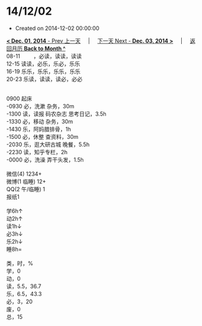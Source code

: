 # 14/12/02

- Created on 2014-12-02 00:00:00

[**< Dec. 01, 2014** - Prev 上一天](/lifelogs/2014/12/d01.md) &nbsp; &nbsp; | &nbsp; &nbsp; [下一天 Next - **Dec. 03, 2014 >**](/lifelogs/2014/12/d03.md) &nbsp; &nbsp; |  &nbsp; &nbsp; [返回月历 **Back to Month ^**](/lifelogs/2014/12/index.md)
<br/>08-11         ，必读，读读，读读<br/>12-15 读读，必乐，乐必，乐乐<br/>16-19 乐乐，乐乐，乐乐，乐乐<br/>20-23 乐读，读读，读必，必必<div><br/></div>0900 起床<br/>-0930 必，洗漱 杂务，30m<br/>-1300 读，读报 码农杂志 思考日记，3.5h<br/>-1330 必，移动 杂务，30m<br/>-1430 乐，阿妈腊排骨，1h<br/>-1500 必，休整 查资料，30m<br/>-2030 乐，逛大研古城 晚餐，5.5h<br/>-2230 读，知乎专栏，2h<br/>-0000 必，洗澡 弄干头发，1.5h<div><br/></div>微信(4) 1234+<br/>微博(1 临睡) 12+<br/>QQ(2 午/临睡) 1<br/>报纸1<div><br/></div>学6h↑ <br/>动2h↑ <br/>读1h↓ <br/>必3h↓ <br/>乐2h↓ <br/>睡8h=<div><br/></div>类，时，%<br/>学，0<br/>动，0<br/>读，5.5，36.7<br/>乐，6.5，43.3<br/>必，3，20<br/>废，0<br/>总，15</div>
